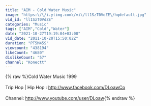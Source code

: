 ```yaml
---
title: "AIM - Cold Water Music"
image: "https:\/\/i.ytimg.com\/vi\/ll1SzT0VdZE\/hqdefault.jpg"
vid_id: "ll1SzT0VdZE"
categories: "Music"
tags: ["AIM","Cold","Water"]
date: "2021-10-27T19:19:04+03:00"
vid_date: "2011-10-20T15:50:02Z"
duration: "PT5M45S"
viewcount: "438194"
likeCount: "4680"
dislikeCount: "57"
channel: "Konectt"
---
```

{% raw %}Cold Water Music 1999<br /><br />Trip Hop | Hip Hop : <a rel="nofollow" target="blank" href="http://www.facebook.com/DLoawCo">http://www.facebook.com/DLoawCo</a><br /><br />Channel: <a rel="nofollow" target="blank" href="http://www.youtube.com/user/DLoaw">http://www.youtube.com/user/DLoaw</a>{% endraw %}
